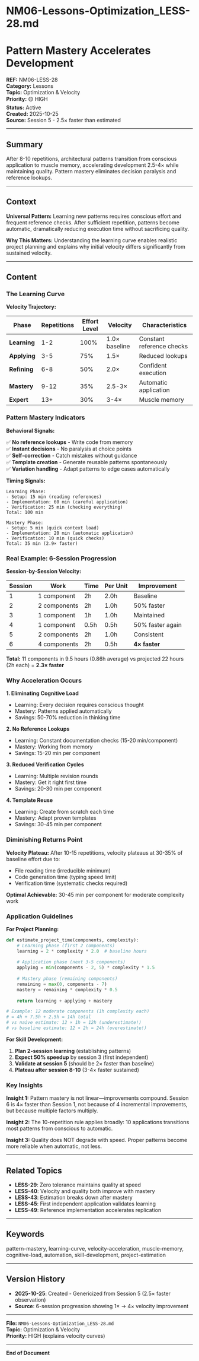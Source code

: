 # NM06-Lessons-Optimization_LESS-28.md

# Pattern Mastery Accelerates Development

**REF:** NM06-LESS-28  
**Category:** Lessons  
**Topic:** Optimization & Velocity  
**Priority:** 🟡 HIGH  
**Status:** Active  
**Created:** 2025-10-25  
**Source:** Session 5 - 2.5× faster than estimated

---

## Summary

After 8-10 repetitions, architectural patterns transition from conscious application to muscle memory, accelerating development 2.5-4× while maintaining quality. Pattern mastery eliminates decision paralysis and reference lookups.

---

## Context

**Universal Pattern:**
Learning new patterns requires conscious effort and frequent reference checks. After sufficient repetition, patterns become automatic, dramatically reducing execution time without sacrificing quality.

**Why This Matters:**
Understanding the learning curve enables realistic project planning and explains why initial velocity differs significantly from sustained velocity.

---

## Content

### The Learning Curve

**Velocity Trajectory:**

| Phase | Repetitions | Effort Level | Velocity | Characteristics |
|-------|-------------|--------------|----------|-----------------|
| **Learning** | 1-2 | 100% | 1.0× baseline | Constant reference checks |
| **Applying** | 3-5 | 75% | 1.5× | Reduced lookups |
| **Refining** | 6-8 | 50% | 2.0× | Confident execution |
| **Mastery** | 9-12 | 35% | 2.5-3× | Automatic application |
| **Expert** | 13+ | 30% | 3-4× | Muscle memory |

### Pattern Mastery Indicators

**Behavioral Signals:**

✅ **No reference lookups** - Write code from memory  
✅ **Instant decisions** - No paralysis at choice points  
✅ **Self-correction** - Catch mistakes without guidance  
✅ **Template creation** - Generate reusable patterns spontaneously  
✅ **Variation handling** - Adapt patterns to edge cases automatically

**Timing Signals:**

```
Learning Phase:
- Setup: 15 min (reading references)
- Implementation: 60 min (careful application)
- Verification: 25 min (checking everything)
Total: 100 min

Mastery Phase:
- Setup: 5 min (quick context load)
- Implementation: 20 min (automatic application)
- Verification: 10 min (quick checks)
Total: 35 min (2.9× faster)
```

### Real Example: 6-Session Progression

**Session-by-Session Velocity:**

| Session | Work | Time | Per Unit | Improvement |
|---------|------|------|----------|-------------|
| 1 | 1 component | 2h | 2.0h | Baseline |
| 2 | 2 components | 2h | 1.0h | 50% faster |
| 3 | 1 component | 1h | 1.0h | Maintained |
| 4 | 1 component | 0.5h | 0.5h | 50% faster again |
| 5 | 2 components | 2h | 1.0h | Consistent |
| 6 | 4 components | 2h | 0.5h | **4× faster** |

**Total:** 11 components in 9.5 hours (0.86h average) vs projected 22 hours (2h each) = **2.3× faster**

### Why Acceleration Occurs

**1. Eliminating Cognitive Load**
- Learning: Every decision requires conscious thought
- Mastery: Patterns applied automatically
- Savings: 50-70% reduction in thinking time

**2. No Reference Lookups**
- Learning: Constant documentation checks (15-20 min/component)
- Mastery: Working from memory
- Savings: 15-20 min per component

**3. Reduced Verification Cycles**
- Learning: Multiple revision rounds
- Mastery: Get it right first time
- Savings: 20-30 min per component

**4. Template Reuse**
- Learning: Create from scratch each time
- Mastery: Adapt proven templates
- Savings: 30-45 min per component

### Diminishing Returns Point

**Velocity Plateau:**
After 10-15 repetitions, velocity plateaus at 30-35% of baseline effort due to:
- File reading time (irreducible minimum)
- Code generation time (typing speed limit)
- Verification time (systematic checks required)

**Optimal Achievable:** 30-45 min per component for moderate complexity work

### Application Guidelines

**For Project Planning:**

```python
def estimate_project_time(components, complexity):
    # Learning phase (first 2 components)
    learning = 2 * complexity * 2.0  # baseline hours
    
    # Application phase (next 3-5 components)
    applying = min(components - 2, 5) * complexity * 1.5
    
    # Mastery phase (remaining components)
    remaining = max(0, components - 7)
    mastery = remaining * complexity * 0.5
    
    return learning + applying + mastery

# Example: 12 moderate components (1h complexity each)
# = 4h + 7.5h + 2.5h = 14h total
# vs naive estimate: 12 × 1h = 12h (underestimate!)
# vs baseline estimate: 12 × 2h = 24h (overestimate!)
```

**For Skill Development:**

1. **Plan 2-session learning** (establishing patterns)
2. **Expect 50% speedup** by session 3 (first independent)
3. **Validate at session 5** (should be 2× faster than baseline)
4. **Plateau after session 8-10** (3-4× faster sustained)

### Key Insights

**Insight 1:**
Pattern mastery is not linear—improvements compound. Session 6 is 4× faster than Session 1, not because of 4 incremental improvements, but because multiple factors multiply.

**Insight 2:**
The 10-repetition rule applies broadly: 10 applications transitions most patterns from conscious to automatic.

**Insight 3:**
Quality does NOT degrade with speed. Proper patterns become more reliable when automatic, not less.

---

## Related Topics

- **LESS-29**: Zero tolerance maintains quality at speed
- **LESS-40**: Velocity and quality both improve with mastery
- **LESS-43**: Estimation breaks down after mastery
- **LESS-45**: First independent application validates learning
- **LESS-49**: Reference implementation accelerates replication

---

## Keywords

pattern-mastery, learning-curve, velocity-acceleration, muscle-memory, cognitive-load, automation, skill-development, project-estimation

---

## Version History

- **2025-10-25**: Created - Genericized from Session 5 (2.5× faster observation)
- **Source**: 6-session progression showing 1× → 4× velocity improvement

---

**File:** `NM06-Lessons-Optimization_LESS-28.md`  
**Topic:** Optimization & Velocity  
**Priority:** HIGH (explains velocity curves)

---

**End of Document**
